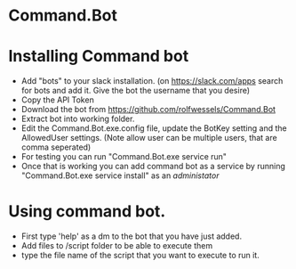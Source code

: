# Command.Bot 


# Installing Command bot

* Add "bots" to your slack installation. (on https://slack.com/apps search for bots and add it. Give the bot the username that you desire)
* Copy the API Token 
* Download the bot from https://github.com/rolfwessels/Command.Bot
* Extract bot into working folder.
* Edit the Command.Bot.exe.config file, update the BotKey setting and the AllowedUser settings. (Note allow user can be multiple users, that are comma seperated)
* For testing you can run "Command.Bot.exe service run"
* Once that is working you can add command bot as a service by running  "Command.Bot.exe service install" as an *administator*


# Using command bot.

* First type 'help' as a dm to the bot that you have just added.
* Add files to /script folder to be able to execute them
* type the file name of the script that you want to execute to run it.






